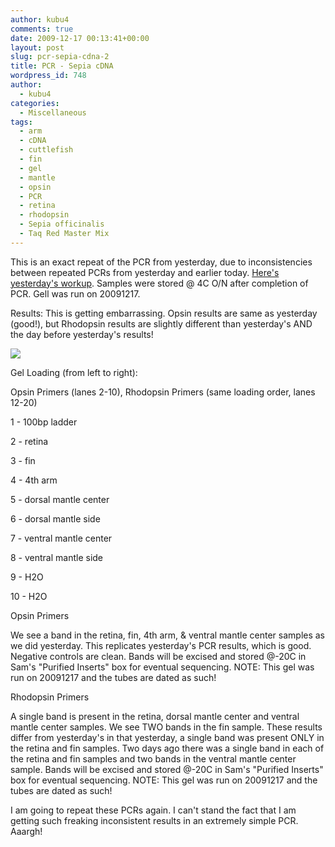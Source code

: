 ```yaml
---
author: kubu4
comments: true
date: 2009-12-17 00:13:41+00:00
layout: post
slug: pcr-sepia-cdna-2
title: PCR - Sepia cDNA
wordpress_id: 748
author:
  - kubu4
categories:
  - Miscellaneous
tags:
  - arm
  - cDNA
  - cuttlefish
  - fin
  - gel
  - mantle
  - opsin
  - PCR
  - retina
  - rhodopsin
  - Sepia officinalis
  - Taq Red Master Mix
---
```


This is an exact repeat of the PCR from yesterday, due to inconsistencies between repeated PCRs from yesterday and earlier today. [Here's yesterday's workup](https://eagle.fish.washington.edu/Arabidopsis/Notebook%20Workup%20Files/20091215-02.jpg). Samples were stored @ 4C O/N after completion of PCR. Gell was run on 20091217.

Results: This is getting embarrassing. Opsin results are same as yesterday (good!), but Rhodopsin results are slightly different than yesterday's AND the day before yesterday's results!

![](https://eagle.fish.washington.edu/Arabidopsis/20091216-02.jpg)

Gel Loading (from left to right):

Opsin Primers (lanes 2-10), Rhodopsin Primers (same loading order, lanes 12-20)

1 - 100bp ladder

2 - retina

3 - fin

4 - 4th arm

5 - dorsal mantle center

6 - dorsal mantle side

7 - ventral mantle center

8 - ventral mantle side

9 - H2O

10 - H2O

Opsin Primers

We see a band in the retina, fin, 4th arm, & ventral mantle center samples as we did yesterday. This replicates yesterday's PCR results, which is good. Negative controls are clean. Bands will be excised and stored @-20C in Sam's "Purified Inserts" box for eventual sequencing. NOTE: This gel was run on 20091217 and the tubes are dated as such!

Rhodopsin Primers

A single band is present in the retina, dorsal mantle center and ventral mantle center samples. We see TWO bands in the fin sample. These results differ from yesterday's in that yesterday, a single band was present ONLY in the retina and fin samples. Two days ago there was a single band in each of the retina and fin samples and two bands in the ventral mantle center sample. Bands will be excised and stored @-20C in Sam's "Purified Inserts" box for eventual sequencing. NOTE: This gel was run on 20091217 and the tubes are dated as such!

I am going to repeat these PCRs again. I can't stand the fact that I am getting such freaking inconsistent results in an extremely simple PCR. Aaargh!
